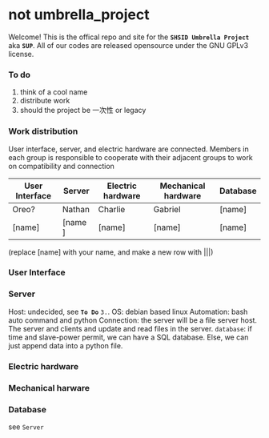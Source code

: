 # not umbrella_project

Welcome! This is the offical repo and site for the **`SHSID Umbrella Project`** aka **`SUP`**. All of our codes are released opensource under the GNU GPLv3 license.  

### To do
1. think of a cool name
2. distribute work
3. should the project be 一次性 or legacy

### Work distribution
User interface, server, and electric hardware are connected. Members in each group is responsible to cooperate with their adjacent groups to work on compatibility and connection

User Interface | Server | Electric hardware | Mechanical hardware | Database
--- | --- | --- | --- | ---
Oreo? | Nathan | Charlie | Gabriel | [name]
[name] | [name ]| [name] | [name] | [name]

(replace [name] with your name, and make a new row with |||)

### User Interface

### Server 
Host: undecided, see **`To Do`** `3.`.
OS: debian based linux
Automation: bash auto command and python
Connection: the server will be a file server host. The server and clients and update and read files in the server.
`database`: if time and slave-power permit, we can have a SQL database. Else, we can just append data into a python file.

### Electric hardware
### Mechanical harware
### Database
see `Server`
